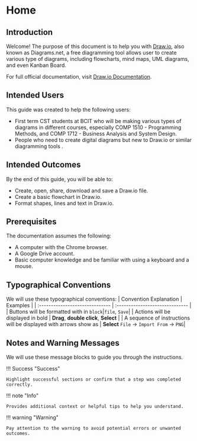 # Home

## Introduction

Welcome! The purpose of this document is to help you with [Draw.io](https://app.diagrams.net/), also known as Diagrams.net, a free diagramming tool allows user to create various type of diagrams, including flowcharts, mind maps, UML diagrams, and even Kanban Board.

For full official documentation, visit [Draw.io Documentation](https://www.drawio.com/doc/).

## Intended Users

This guide was created to help the following users:

* First term CST students at BCIT who will be making various types of diagrams in different courses, especially COMP 1510 - Programming Methods, and COMP 1712 - Business Analysis and System Design.
* People who need to create digital diagrams but new to Draw.io or similar diagramming tools .

## Intended Outcomes

By the end of this guide, you will be able to:

* Create, open, share, download and save a Draw.io file.
* Create a basic flowchart in Draw.io.
* Format shapes, lines and text in Draw.io.

## Prerequisites

The documentation assumes the following:

* A computer with the Chrome browser.
* A Google Drive account.
* Basic computer knowledge and be familiar with using a keyboard and a mouse.

## Typographical Conventions

We will use these typographical conventions:
| Convention Explanation          | Examples                        |
| :------------------------------ | :------------------------------ |
| Buttons will be formatted with in `block`|`file`, `Save`|
| Actions will be displayed in bold | **Drag**, **double click**, **Select** |
| A sequence of instructions will be displayed with arrows show as | **Select** `File` -> `Import From` -> `PNG`|


## Notes and Warning Messages

We will use these message blocks to guide you through the instructions.

!!! Success "Success"

    Highlight successful sections or confirm that a step was completed correctly.

!!! note "Info"

    Provides additional context or helpful tips to help you understand.

!!! warning "Warning"

    Pay attention to the warning to avoid potential errors or unwanted outcomes.

